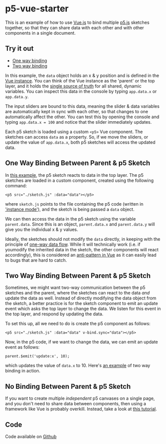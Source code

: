 # p5-vue-starter

This is an example of how to use [Vue.js](https://vuejs.org/) to bind multiple [p5.js](https://p5js.org/) sketches together, so that they can share data with each other and with other components in a single document.

## Try it out
- [One way binding](https://aatishb.com/p5-vue-starter/one-way-binding/)
- [Two way binding](https://aatishb.com/p5-vue-starter/two-way-binding/)

In this example, the `data` object holds an x & y position and is defined in the [Vue instance](https://github.com/aatishb/p5-vue-starter/blob/master/vue-definitions.js). You can think of the Vue instance as the 'parent' or the top layer, and it holds the [single source of truth](https://en.wikipedia.org/wiki/Single_source_of_truth) for all shared, dynamic variables. You can inspect this data in the console by typing `app.data.x` or `app.data.y`.

The input sliders are bound to this data, meaning the slider & data variables are automatically kept in sync with each other, so that changes to one automatically affect the other. You can test this by opening the console and typing `app.data.x = 100` and notice that the slider immediately updates.

Each p5 sketch is loaded using a custom `<p5>` Vue component. The sketches can access `data` as a property. So, if we move the sliders, or update the value of `app.data.x`, both p5 sketches will access the updated data.

## One Way Binding Between Parent & p5 Sketch

In [this example](https://aatishb.com/p5-vue-starter/one-way-binding/), the p5 sketch reacts to data in the top layer. The p5 sketches are loaded in a custom component, created using the following command:

```
<p5 src="./sketch.js" :data="data"></p5>
```

where `sketch.js` points to the file containing the p5 code (written in ['instance mode'](https://github.com/processing/p5.js/wiki/Global-and-instance-mode)), and the sketch is being passed a `data` object.

We can then access the data in the p5 sketch using the variable `parent.data`. Since this is an object, `parent.data.x` and `parent.data.y` will give you the individual x & y values.

Ideally, the sketches should not modify the `data` directly, in keeping with the principle of [one-way data flow](https://vuejs.org/v2/guide/components-props.html#One-Way-Data-Flow). While it will technically work (i.e. if youmodify the inherited data in the sketch, the other components will react accordingly), this is considered an [anti-pattern in Vue](https://antenna.io/blog/2018/01/state-management-in-vue-js) as it can easily lead to bugs that are hard to catch.

## Two Way Binding Between Parent & p5 Sketch

Sometimes, we might want two-way communication between the p5 sketches and the parent, where the sketches can react to the data *and* update the data as well. Instead of directly modifying the data object from the sketch, a better practice is for the sketch component to emit an update event which asks the top layer to change the data. We listen for this event in the top layer, and respond by updating the data.

To set this up, all we need to do is create the p5 component as follows:

```
<p5 src="./sketch.js" :data="data" v-bind.sync="data"></p5>
```

Now, in the p5 code, if we want to change the data, we can emit an update event as follows:

```
parent.$emit('update:x', 10);
```
which updates the value of `data.x` to 10. Here's [an example](https://aatishb.com/p5-vue-starter/two-way-binding/) of two way binding in action.

## No Binding Between Parent & p5 Sketch

If you want to create multiple *independent* p5 canvases on a single page, and you don't need to share data between components, then using a framework like Vue is probably overkill. Instead, take a look at [this tutorial](http://joemckaystudio.com/multisketches/).

## Code

Code available on [Github](https://github.com/aatishb/p5-vue-starter)
